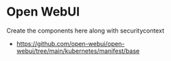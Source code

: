 # Open WebUI
 Create the components here along with securitycontext

- https://github.com/open-webui/open-webui/tree/main/kubernetes/manifest/base
